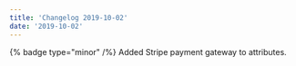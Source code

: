 ```yaml
---
title: 'Changelog 2019-10-02'
date: '2019-10-02'
---
```

{% badge type="minor" /%} Added Stripe payment gateway to attributes.
